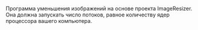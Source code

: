 Программа уменьшения изображений на основе проекта ImageResizer. Она должна запускать число потоков, равное количеству ядер процессора вашего компьютера.
